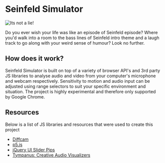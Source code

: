 # Seinfeld Simulator

![Its not a lie!](https://media.giphy.com/media/j0a8Kr0uDKQec/giphy.gif)

Do you ever wish your life was like an episode of Seinfeld episode? Where you'd walk into a room to the bass lines of Seinfeld intro theme and a laugh track to go along with your weird sense of humour? Look no further.

## How does it work?

Seinfeld Simulator is built on top of a variety of browser API's and 3rd party JS libraries to analyse audio and video from your computer's microphone and webcam respectively. Sensitivity to motion and audio input can be adjusted using range selectors to suit your specific environment and situation. The project is highly experimental and therefore only supported by Google Chrome.

## Resources

Below is a list of JS libraries and resources that were used to create this project

* [Diffcam](http://diffcam.com/)
* [p5.js](https://p5js.org/)
* [jQuery UI Slider Pips](https://github.com/simeydotme/jQuery-ui-Slider-Pips)
* [Tympanus: Creative Audio Visualizers](https://tympanus.net/codrops/2018/03/06/creative-audio-visualizers/)
